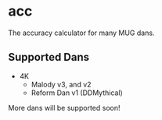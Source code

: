 # acc

The accuracy calculator for many MUG dans.

## Supported Dans

- 4K
  - Malody v3, and v2
  - Reform Dan v1 (DDMythical)

More dans will be supported soon!
